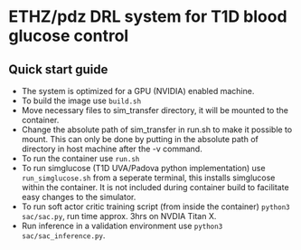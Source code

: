 # ETHZ/pdz DRL system for T1D blood glucose control

## Quick start guide
* The system is optimized for a GPU (NVIDIA) enabled machine. 
* To build the image use ``build.sh``
* Move necessary files to sim_transfer directory, it will be mounted to the container. 
* Change the absolute path of sim_transfer in run.sh to make it possible to mount. This can only be done by putting in the absolute path of directory in host machine after the -v command.
* To run the container use ``run.sh``
* To run simglucose (T1D UVA/Padova python implementation) use ``run_simglucose.sh`` from a seperate terminal, this installs simglucose within the container. It is not included during container build to facilitate easy changes to the simulator.  
* To run soft actor critic training script (from inside the container) ``python3 sac/sac.py``, run time approx. 3hrs on NVDIA Titan X. 
* Run inference in a validation environment use ``python3 sac/sac_inference.py``.

